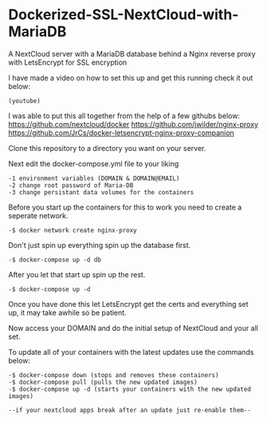 # Dockerized-SSL-NextCloud-with-MariaDB
A NextCloud server with a MariaDB database behind a Nginx reverse proxy with LetsEncrypt for SSL encryption

I have made a video on how to set this up and get this running check it out below:

    (youtube)

I was able to put this all together from the help of a few githubs below:
    https://github.com/nextcloud/docker
    https://github.com/jwilder/nginx-proxy
    https://github.com/JrCs/docker-letsencrypt-nginx-proxy-companion

Clone this repository to a directory you want on your server.

Next edit the docker-compose.yml file to your liking 

    -1 environment variables (DOMAIN & DOMAIN@EMAIL)
    -2 change root password of Maria-DB
    -3 change persistant data volumes for the containers
  
Before you start up the containers for this to work you need to create a seperate network.

    -$ docker network create nginx-proxy
  
Don't just spin up everything spin up the database first.

    -$ docker-compose up -d db
  
After you let that start up spin up the rest.

    -$ docker-compose up -d
  
Once you have done this let LetsEncrypt get the certs and everything set up, it may take awhile so be patient.

Now access your DOMAIN and do the initial setup of NextCloud and your all set.

To update all of your containers with the latest updates use the commands below:

    -$ docker-compose down (stops and removes these containers)
    -$ docker-compose pull (pulls the new updated images)
    -$ docker-compose up -d (starts your containers with the new updated images)
  
    --if your nextcloud apps break after an update just re-enable them-- 
